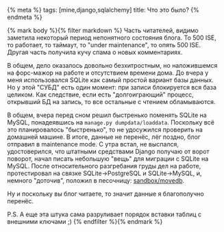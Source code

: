 {% meta %}
    tags: [mine,django,sqlalchemy]
    title: Что это было?
{% endmeta %}

{% mark body %}{% filter markdown %}
Часть читателей, видимо заметила некоторый период непонятного состояния блога. То 500 ISE, то работает, то таймаут, то "under maintenance", то опять 500 ISE. Другая часть получила кучу спама о новых комментариях.
<!--more-->

В общем, дело оказалось довольно безхитростным, но наложившемся на форс-мажор на работе и отсутствием времени дома. До вчера у меня использовался SQLite как самый простой вариант базы данных. Но у этой "СУБД" есть один момент: при записи блокируется вся база целиком. Как следствие, если есть "долгоиграющий" процесс, открывший БД на запись, то все остальные с чтением обламываются.

В общем, вчера перед сном решил быстренько поменять SQLite на MySQL, понадеявшись на `manage.py dumpdata/loaddata`. Поскольку всё это планировалось "быстренько", то не удосужился проверить на домашней машине. В итоге, данные не перенёс, лёг поздно, блог отправил в maintenance mode. С утра встал, не выспался, удостоверился, что штатными средствами Django получаю от ворот поворот, начал писать небольшую "вещь" для миграции с SQLite на MySQL. После относительного разгребания груды дел на работе, протестировал на связке SQLite->PostgreSQL и SQLite->MySQL, и, немного "доточив", положил в песочницу: [sandbox/movedb](http://hg.pyobject.ru/sandbox/file/tip/movedb/).

Ну и поскольку вы блог читаете, то значит данные я благополучно перенёс.

P.S. А еще эта штука сама разруливает порядок вставки таблиц с внешними ключами ;)
{% endfilter %}{% endmark %}
